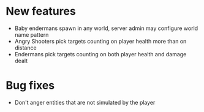 # New features
* Baby endermans spawn in any world, server admin may configure world name pattern
* Angry Shooters pick targets counting on player health more than on distance
* Endermans pick targets counting on both player health and damage dealt
# Bug fixes
* Don't anger entities that are not simulated by the player